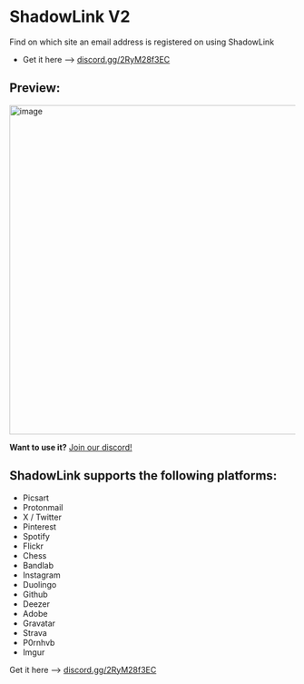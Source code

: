 # ShadowLink V2
Find on which site an email address is registered on using ShadowLink
- Get it here --> [discord.gg/2RyM28f3EC](https://discord.gg/2RyM28f3EC)


## Preview:
<img width="750" height="580" alt="image" src="https://github.com/user-attachments/assets/865da040-712b-481c-93c7-8247a3490035" />

**Want to use it?** [Join our discord!](https://discord.gg/2RyM28f3EC)

## ShadowLink supports the following platforms:
- Picsart
- Protonmail
- X / Twitter
- Pinterest
- Spotify
- Flickr
- Chess
- Bandlab
- Instagram
- Duolingo
- Github
- Deezer
- Adobe
- Gravatar
- Strava
- P0rnhvb
- Imgur

Get it here --> [discord.gg/2RyM28f3EC](https://discord.gg/2RyM28f3EC)
